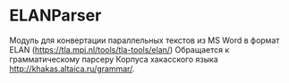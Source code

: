 # ELANParser
Модуль для конвертации параллельных текстов из MS Word в формат ELAN (https://tla.mpi.nl/tools/tla-tools/elan/)
Обращается к грамматическому парсеру Корпуса хакасского языка http://khakas.altaica.ru/grammar/.

